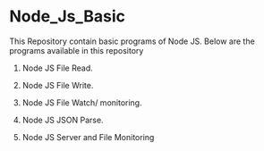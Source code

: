 # Node_Js_Basic

This Repository contain basic programs of Node JS. Below are the programs available in this repository

1) Node JS File Read.

2) Node JS File Write.

3) Node JS File Watch/ monitoring.

4) Node JS JSON Parse.

5) Node JS Server and File Monitoring
